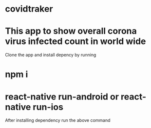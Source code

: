 # covidtraker

# This app to show overall corona virus infected count in world wide 

Clone the app and install depency by running 

# npm i

# react-native run-android or react-native run-ios

After installing dependency run  the above command 
